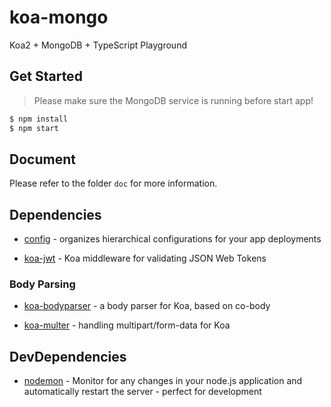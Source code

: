 # koa-mongo

Koa2 + MongoDB + TypeScript Playground


## Get Started

> Please make sure the MongoDB service is running before start app!

```bash
$ npm install
$ npm start
```


## Document

Please refer to the folder `doc` for more information.


## Dependencies

* [config](https://github.com/lorenwest/node-config) - organizes hierarchical configurations for your app deployments

* [koa-jwt](https://github.com/koajs/jwt) - Koa middleware for validating JSON Web Tokens

### Body Parsing

* [koa-bodyparser](https://github.com/koajs/body-parser) - a body parser for Koa, based on co-body

* [koa-multer](https://github.com/koa-modules/multer) - handling multipart/form-data for Koa


## DevDependencies

* [nodemon](http://nodemon.io/) - Monitor for any changes in your node.js application and automatically restart the server - perfect for development

